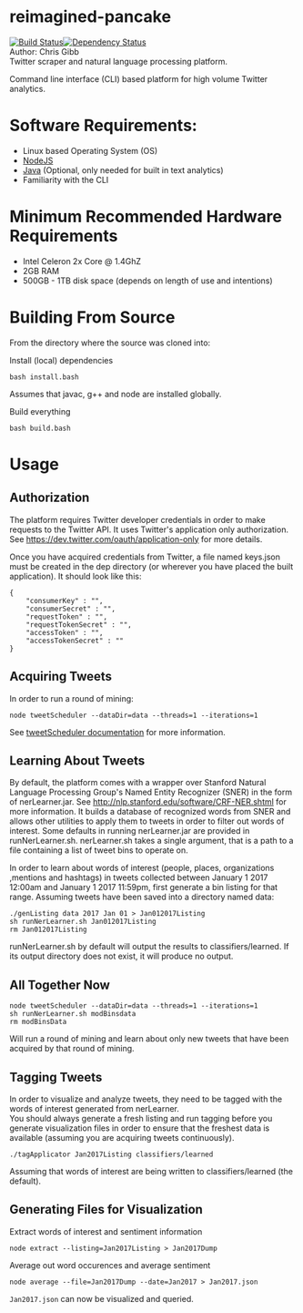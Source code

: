 # reimagined-pancake  
[![Build Status](https://travis-ci.org/chgibb/reimagined-pancake.svg?branch=master)](https://travis-ci.org/chgibb/reimagined-pancake)[![Dependency Status](https://gemnasium.com/badges/github.com/chgibb/reimagined-pancake.svg)](https://gemnasium.com/github.com/chgibb/reimagined-pancake)  
Author: Chris Gibb  
Twitter scraper and natural language processing platform.  

Command line interface (CLI) based platform for high volume Twitter analytics.

# Software Requirements:  
- Linux based Operating System (OS)
- [NodeJS](https://nodejs.org/en/download/)
- [Java](http://www.oracle.com/technetwork/java/javase/downloads/jre8-downloads-2133155.html) (Optional, only needed for built in text analytics)
- Familiarity with the CLI

# Minimum Recommended Hardware Requirements
- Intel Celeron 2x Core @ 1.4GhZ
- 2GB RAM
- 500GB - 1TB disk space (depends on length of use and intentions)

# Building From Source
From the directory where the source was cloned into:  

Install (local) dependencies
```
bash install.bash
```
Assumes that javac, g++ and node are installed globally.

Build everything
```
bash build.bash
```
# Usage

## Authorization
The platform requires Twitter developer credentials in order to make requests
to the Twitter API. It uses Twitter's application only authorization. See <https://dev.twitter.com/oauth/application-only>
for more details.

Once you have acquired credentials from Twitter, a file named keys.json must be created in the dep directory 
(or wherever you have placed the built application). It should look like this:
```
{
    "consumerKey" : "",
    "consumerSecret" : "",
    "requestToken" : "",
    "requestTokenSecret" : "",
    "accessToken" : "",
    "accessTokenSecret" : ""
}
```
## Acquiring Tweets
In order to run a round of mining:
```
node tweetScheduler --dataDir=data --threads=1 --iterations=1
```
See [tweetScheduler documentation](https://github.com/chgibb/reimagined-pancake/blob/master/src/tweetScheduler/readme.md)
for more information.

## Learning About Tweets
By default, the platform comes with a wrapper over Stanford Natural Language Processing Group's
Named Entity Recognizer (SNER) in the form of nerLearner.jar. See <http://nlp.stanford.edu/software/CRF-NER.shtml> for more information.
It builds a database of recognized words from SNER and allows other utilities to apply them to tweets in order
to filter out words of interest. Some defaults in running nerLearner.jar are provided in runNerLearner.sh.
nerLearner.sh takes a single argument, that is a path to a file containing a list of tweet bins to operate on.

In order to learn about words of interest (people, places, organizations ,mentions and hashtags) in tweets collected
between January 1 2017 12:00am and January 1 2017 11:59pm, first generate a bin listing for that range. Assuming tweets have been saved into 
a directory named data:

```
./genListing data 2017 Jan 01 > Jan012017Listing
sh runNerLearner.sh Jan012017Listing
rm Jan012017Listing
```

runNerLearner.sh by default will output the results to classifiers/learned. If its output directory does
not exist, it will produce no output.

## All Together Now
```
node tweetScheduler --dataDir=data --threads=1 --iterations=1
sh runNerLearner.sh modBinsdata
rm modBinsData
```
Will run a round of mining and learn about only new tweets that have been acquired by that round of mining.

## Tagging Tweets
In order to visualize and analyze tweets, they need to be tagged with the words of interest generated from nerLearner.  
You should always generate a fresh listing and run tagging before you generate visualization files in order to ensure that the freshest data is available (assuming you are acquiring tweets continuously).

```
./tagApplicator Jan2017Listing classifiers/learned
```
Assuming that words of interest are being written to classifiers/learned (the default).

## Generating Files for Visualization
Extract words of interest and sentiment information
```
node extract --listing=Jan2017Listing > Jan2017Dump
```

Average out word occurences and average sentiment
```
node average --file=Jan2017Dump --date=Jan2017 > Jan2017.json
```

```Jan2017.json``` can now be visualized and queried.
